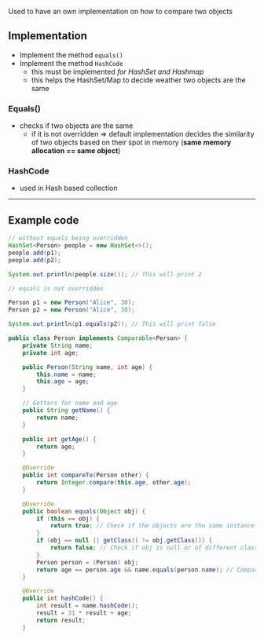 Used to have an own implementation on how to compare two objects

## Implementation
- Implement the method `equals()`
- Implement the method `HashCode`
	- this must be implemented *for HashSet and Hashmap* 
	- this helps the HashSet/Map to decide weather two objects are the same


### Equals()
- checks if two objects are the same
	- if it is not overridden => default implementation decides the similarity of two objects based on their spot in memory (**same memory allocation == same object**)

### HashCode
- used in Hash based collection 


---
## Example code

```Java
// without equals being overridden 
HashSet<Person> people = new HashSet<>();
people.add(p1);
people.add(p2);

System.out.println(people.size()); // This will print 2

```


```Java
// equals is not overridden

Person p1 = new Person("Alice", 30);
Person p2 = new Person("Alice", 30);

System.out.println(p1.equals(p2)); // This will print false
```

```java
public class Person implements Comparable<Person> {
    private String name;
    private int age;

    public Person(String name, int age) {
        this.name = name;
        this.age = age;
    }

    // Getters for name and age
    public String getName() {
        return name;
    }

    public int getAge() {
        return age;
    }

    @Override
    public int compareTo(Person other) {
        return Integer.compare(this.age, other.age);
    }

    @Override
    public boolean equals(Object obj) {
        if (this == obj) {
            return true; // Check if the objects are the same instance
        }
        if (obj == null || getClass() != obj.getClass()) {
            return false; // Check if obj is null or of different class
        }
        Person person = (Person) obj;
        return age == person.age && name.equals(person.name); // Compare fields
    }

    @Override
    public int hashCode() {
        int result = name.hashCode();
        result = 31 * result + age;
        return result;
    }

```